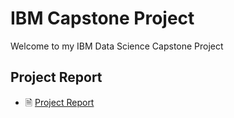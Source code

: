 # IBM Capstone Project
Welcome to my IBM Data Science Capstone Project

## Project Report
- 🗎 [Project Report](./ds-capstone-coursera-tx)

